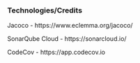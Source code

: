 
<h3>Technologies/Credits</h3>
<p>Jacoco - https://www.eclemma.org/jacoco/ </p>
<p>SonarQube Cloud - https://sonarcloud.io/ </p>
<p>CodeCov - https://app.codecov.io </p>

